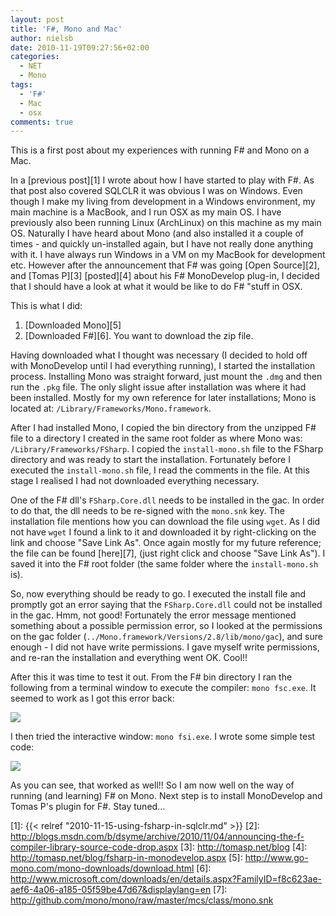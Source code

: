```yaml
---
layout: post
title: 'F#, Mono and Mac'
author: nielsb
date: 2010-11-19T09:27:56+02:00
categories:
  - NET
  - Mono
tags:
  - 'F#'
  - Mac
  - osx
comments: true
---
```


This is a first post about my experiences with running F# and Mono on a Mac.

In a [previous post][1] I wrote about how I have started to play with F#. As that post also covered SQLCLR it was obvious I was on Windows. Even though I make my living from development in a Windows environment, my main machine is a MacBook, and I run OSX as my main OS. I have previously also been running Linux (ArchLinux) on this machine as my main OS. Naturally I have heard about Mono (and also installed it a couple of times - and quickly un-installed again, but I have not really done anything with it. I have always run Windows in a VM on my MacBook for development etc. However after the announcement that F# was going [Open Source][2], and [Tomas P][3] [posted][4] about his F# MonoDevelop plug-in</a>, I decided that I should have a look at what it would be like to do F# "stuff in OSX.

<!--more-->

This is what I did:

1. [Downloaded Mono][5]
2. [Downloaded F#][6]. You want to download the zip file.

Having downloaded what I thought was necessary (I decided to hold off with MonoDevelop until I had everything running), I started the installation process. Installing Mono was straight forward, just mount the `.dmg` and then run the `.pkg` file. The only slight issue after installation was where it had been installed. Mostly for my own reference for later installations; Mono is located at: `/Library/Frameworks/Mono.framework`.

After I had installed Mono, I copied the bin directory from the unzipped F# file to a directory I created in the same root folder as where Mono was: `/Library/Frameworks/FSharp`. I copied the `install-mono.sh` file to the FSharp directory and was ready to start the installation. Fortunately before I executed the `install-mono.sh` file, I read the comments in the file. At this stage I realised I had not downloaded everything necessary.

One of the F# dll's `FSharp.Core.dll` needs to be installed in the gac. In order to do that, the dll needs to be re-signed with the `mono.snk` key. The installation file mentions how you can download the file using `wget`. As I did not have `wget` I found a link to it and downloaded it by right-clicking on the link and choose "Save Link As". Once again mostly for my future reference; the file can be found [here][7], (just right click and choose "Save Link As"). I saved it into the F# root folder (the same folder where the `install-mono.sh` is).

So, now everything should be ready to go. I executed the install file and promptly got an error saying that the `FSharp.Core.dll` could not be installed in the gac. Hmm, not good! Fortunately the error message mentioned something about a possible permission error, so I looked at the permissions on the gac folder (`../Mono.framework/Versions/2.8/lib/mono/gac`), and sure enough - I did not have write permissions. I gave myself write permissions, and re-ran the installation and everything went OK. Cool!!

After this it was time to test it out. From the F# bin directory I ran the following from a terminal window to execute the compiler: `mono fsc.exe`. It seemed to work as I got this error back:

![](/images/posts/fsc.exe.png)

I then tried the interactive window: `mono fsi.exe`. I wrote some simple test code:

![](/images/posts/fsi-exec.png)

As you can see, that worked as well!! So I am now well on the way of running (and learning) F# on Mono. Next step is to install MonoDevelop and Tomas P's plugin for F#. Stay tuned...

[1]: {{< relref "2010-11-15-using-fsharp-in-sqlclr.md" >}}
[2]: http://blogs.msdn.com/b/dsyme/archive/2010/11/04/announcing-the-f-compiler-library-source-code-drop.aspx
[3]: http://tomasp.net/blog
[4]: http://tomasp.net/blog/fsharp-in-monodevelop.aspx
[5]: http://www.go-mono.com/mono-downloads/download.html
[6]: http://www.microsoft.com/downloads/en/details.aspx?FamilyID=f8c623ae-aef6-4a06-a185-05f59be47d67&displaylang=en
[7]: http://github.com/mono/mono/raw/master/mcs/class/mono.snk
